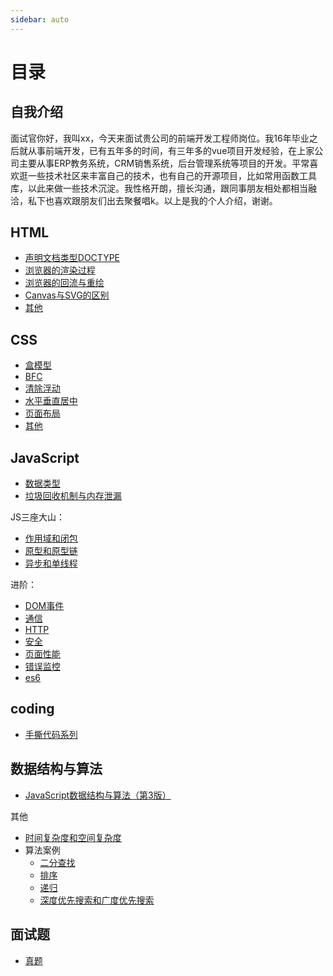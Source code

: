 ```yaml
---
sidebar: auto
---
```


# 目录

## 自我介绍

面试官你好，我叫xx，今天来面试贵公司的前端开发工程师岗位。我16年毕业之后就从事前端开发，已有五年多的时间，有三年多的vue项目开发经验，在上家公司主要从事ERP教务系统，CRM销售系统，后台管理系统等项目的开发。平常喜欢逛一些技术社区来丰富自己的技术，也有自己的开源项目，比如常用函数工具库，以此来做一些技术沉淀。我性格开朗，擅长沟通，跟同事朋友相处都相当融洽，私下也喜欢跟朋友们出去聚餐唱k。以上是我的个人介绍，谢谢。

## HTML

- [声明文档类型DOCTYPE](./html/doctype.md)
- [浏览器的渲染过程](./html/painting.md)
- [浏览器的回流与重绘](./html/reflow-repaint.md)
- [Canvas与SVG的区别](./html/canvas-svg.md)
- [其他](./html/other.md)

## CSS

- [盒模型](./css/box-model.md)
- [BFC](./css/bfc.md)
- [清除浮动](./css/clear.md)
- [水平垂直居中](./css/center.md)
- [页面布局](./css/layout.md)
- [其他](./css/other.md)

## JavaScript

- [数据类型](./javascript/data-type.md)
- [垃圾回收机制与内存泄漏](./javascript/gc.md)

JS三座大山：

- [作用域和闭包](./javascript/scope-closure.md)
- [原型和原型链](./javascript/prototype-chain.md)
- [异步和单线程](./javascript/asyn-single-thread.md)

进阶：

- [DOM事件](./javascript/dom.md)
- [通信](./javascript/communications.md)
- [HTTP](./javascript/http.md)
- [安全](./javascript/safe.md)
- [页面性能](./javascript/page-performance.md)
- [错误监控](./javascript/error.md)
- [es6](./javascript/es6.md)

## coding

- [手撕代码系列](./javascript/coding.md)

## 数据结构与算法

- [JavaScript数据结构与算法（第3版）](./data-structures-and-algorithms)

其他

- [时间复杂度和空间复杂度](./javascript/algorithm/complexity.md)
- 算法案例
  - [二分查找](./javascript/algorithm/binary-search.md)
  - [排序](./javascript/algorithm/sort.md)
  - [递归](./javascript/algorithm/recursion.md)
  - [深度优先搜索和广度优先搜索](./javascript/algorithm/dfs-bfs.md)

## 面试题

- [真题](./audition.md)